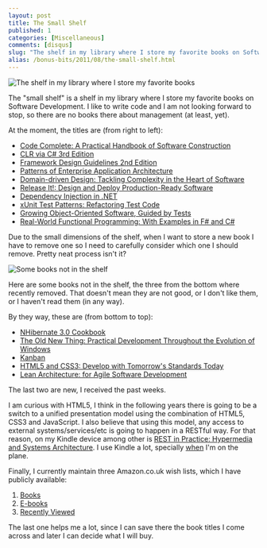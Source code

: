```yaml
---
layout: post
title: The Small Shelf
published: 1
categories: [Miscellaneous]
comments: [disqus]
slug: "The shelf in my library where I store my favorite books on Software Development."
alias: /bonus-bits/2011/08/the-small-shelf.html
---
```

<p><img src="http://farm9.staticflickr.com/8329/8398548102_8136765cd3_o.png" alt="The shelf in my library where I store my favorite books" /></p>

<p>The &quot;small shelf&quot; is a shelf in my library where I store my favorite books on Software Development. I like to write code and I am not looking forward to stop, so there are no books there about management (at least, yet).</p>
<p>At the moment, the titles are (from right to left):</p>
<ul>
<li><a href="http://www.amazon.co.uk/Code-Complete-Practical-Handbook-Construction/dp/0735619670/ref=wl_it_dp_o?ie=UTF8&amp;coliid=IE2595W60WCL4&amp;colid=19397BGFN5DJH" target="_blank" title="Code Complete: A Practical Handbook of Software Construction by Steve McConnell">Code Complete: A Practical Handbook of Software Construction</a></li>
<li><a href="http://www.amazon.co.uk/CLR-via-3rd-Jeffrey-Richter/dp/0735627045/ref=wl_it_dp_o?ie=UTF8&amp;coliid=I2QDLQQLXWKJSW&amp;colid=19397BGFN5DJH" target="_blank" title="CLR via C# 3rd Edition by Jeffrey Richter">CLR via C# 3rd Edition</a></li>
<li><a href="http://www.amazon.co.uk/Framework-Design-Guidelines-Conventions-Development/dp/0321545613/ref=wl_it_dp_o?ie=UTF8&amp;coliid=I3NMZD949VN2M8&amp;colid=19397BGFN5DJH" target="_blank" title="Framework Design Guidelines: Conventions, Idioms, and Patterns for Reusable .NET Libraries by Krzysztof Cwalina">Framework Design Guidelines 2nd Edition</a></li>
<li><a href="http://www.amazon.co.uk/Enterprise-Application-Architecture-Addison-Wesley-Signature/dp/0321127420/ref=wl_it_dp_o?ie=UTF8&amp;coliid=I1S8PWZ4KAALG5&amp;colid=19397BGFN5DJH" target="_blank" title="Patterns of Enterprise Application Architecture by Martin Fowler">Patterns of Enterprise Application Architecture</a></li>
<li><a href="http://www.amazon.co.uk/Domain-driven-Design-Tackling-Complexity-Software/dp/0321125215/" target="_blank" title="Domain-driven Design: Tackling Complexity in the Heart of Software by Eric Evans">Domain-driven Design: Tackling Complexity in the Heart of Software</a></li>
<li><a href="http://www.amazon.co.uk/Release-Production-Ready-Software-Pragmatic-Programmers/dp/0978739213/ref=wl_it_dp_o?ie=UTF8&amp;coliid=I32DDNTOT2LPKC&amp;colid=19397BGFN5DJH" target="_blank" title="Release It!: Design and Deploy Production-Read​y Software by Michael T. Nygard">Release It!: Design and Deploy Production-Read​y Software</a></li>
<li><a href="http://www.amazon.co.uk/Dependency-Injection-NET-Mark-Seemann/dp/1935182501" target="_blank" title="Dependency Injection in .NET by Mark Seemann">Dependency Injection in .NET</a></li>
<li><a href="http://www.amazon.co.uk/xUnit-Test-Patterns-Refactoring-Signature/dp/0131495054/ref=wl_it_dp_o?ie=UTF8&amp;coliid=IQQRNYGEWLPM7&amp;colid=19397BGFN5DJH" target="_blank" title="xUnit Test Patterns: Refactoring Test Code by Gerard Meszaros">xUnit Test Patterns: Refactoring Test Code</a></li>
<li><a href="http://www.amazon.co.uk/Growing-Object-Oriented-Software-Guided-Tests/dp/0321503627" target="_blank" title="Growing Object-Oriented Software, Guided by Tests by Steve Freeman, and Nat Pryce">Growing Object-Oriented Software, Guided by Tests</a></li>
<li><a href="http://www.amazon.co.uk/Real-World-Functional-Programming-Examples/dp/1933988924" target="_blank" title="Real-World Functional Programming: With Examples in F# and C# by Tomas Petricek, and Jon Skeet">Real-World Functional Programming: With Examples in F# and C#</a></li>
</ul>
<ul>
</ul>
<p>Due to the small dimensions of the shelf, when I want to store a new book I have to remove one so I need to carefully consider which one I should remove. Pretty neat process isn&#39;t it?</p>

<p><img src="http://farm9.staticflickr.com/8226/8398547870_0b62dd015c_o.png" alt="Some books not in the shelf" /></p>

<p>Here are some books not in the shelf, the three from the bottom where recently removed. That doesn&#39;t mean they are not good, or I don&#39;t like them, or I haven&#39;t read them (in any way).</p>
<p>By they way, these are (from bottom to top):</p>
<ul>
<li><a href="http://www.amazon.co.uk/NHibernate-3-0-Cookbook-Jason-Dentler/dp/184951304X/ref=wl_it_dp_o?ie=UTF8&amp;coliid=I1P3Y3RARP8QAT&amp;colid=19397BGFN5DJH" target="_blank" title="NHibernate 3.0 Cookbook by Jason Dentler">NHibernate 3.0 Cookbook</a></li>
<li><a href="http://www.amazon.co.uk/Old-New-Thing-Development-Throughout/dp/0321440307/ref=wl_it_dp_o?ie=UTF8&amp;coliid=I39Q726IL6JVVU&amp;colid=19397BGFN5DJH" target="_blank" title="The Old New Thing: Practical Development Throughout the Evolution of Windows by Raymond Chen">The Old New Thing: Practical Development Throughout the Evolution of Windows</a></li>
<li><a href="http://www.amazon.co.uk/Kanban-David-J-Anderson/dp/0984521402/ref=wl_it_dp_o?ie=UTF8&amp;coliid=I15H19AQJB5RIQ&amp;colid=19397BGFN5DJH" target="_blank" title="Kanban by David J. Anderson">Kanban</a></li>
<li><a href="http://www.amazon.co.uk/HTML5-CSS3-Tomorrows-Standards-Programmers/dp/1934356689/ref=wl_it_dp_o?ie=UTF8&amp;coliid=I29VATAH0LV7SD&amp;colid=19397BGFN5DJH" target="_blank" title="HTML5 and CSS3: Develop with Tomorrow&#39;s Standards Today by Brian P. Hogan">HTML5 and CSS3: Develop with Tomorrow&#39;s Standards Today</a></li>
<li><a href="http://www.amazon.co.uk/Lean-Architecture-Agile-Software-Development/dp/0470684208/ref=wl_it_dp_o?ie=UTF8&amp;coliid=I19CZ5Q1SNFX21&amp;colid=19397BGFN5DJH" target="_blank" title="Lean Architecture: for Agile Software Development by James O. Coplien">Lean Architecture: for Agile Software Development</a></li>
</ul>
<p>The last two are new, I received the past weeks.</p>
<p>I am curious with HTML5, I think in the following years there is going to be a switch to a unified presentation model using the combination of HTML5, CSS3 and JavaScript. I also believe that using this model, any access to external systems/services/etc is going to happen in a RESTful way. For that reason, on my Kindle&#0160;device among other is&#0160;<a href="http://www.amazon.co.uk/REST-Practice-Hypermedia-Systems-Architecture/dp/0596805829/ref=sr_1_1?ie=UTF8&amp;qid=1312710691&amp;sr=8-1" target="_blank" title="REST in Practice: Hypermedia and Systems Architecture by Jim Webber, Savas Parastatidis and Ian Robinson">REST in Practice: Hypermedia and Systems Architecture</a>. I use Kindle a lot, specially <a href="http://www.nikosbaxevanis.com/bonus-bits/2011/06/embrace-the-web.html" target="_blank">when</a> I&#39;m on the plane.</p>
<p>Finally, I currently maintain three Amazon.co.uk wish lists, which I have publicly available:</p>
<ol>
<li><a href="http://www.amazon.co.uk/registry/wishlist/19397BGFN5DJH/ref=cm_wl_rlist_go" target="_blank">Books</a></li>
<li><a href="http://www.amazon.co.uk/registry/wishlist/R8UIH1AFSR4G/ref=cm_wl_rlist_go" target="_blank">E-books</a></li>
<li><a href="http://www.amazon.co.uk/registry/wishlist/DEFDF6UV9QS9/ref=cm_wl_rlist_go" target="_self">Recently Viewed</a></li>
</ol>
<p>The last one helps me a lot, since I can save there the book titles I come across and later I can decide what I will buy.</p>

